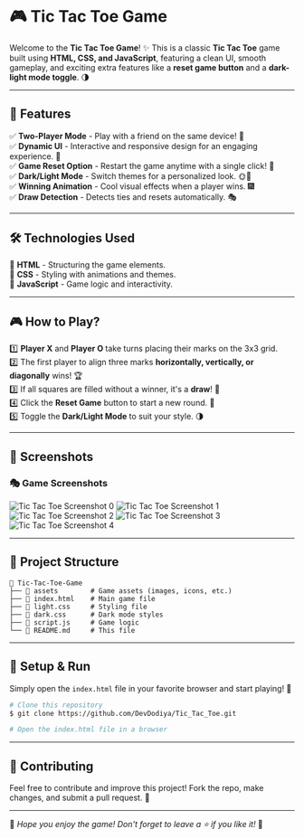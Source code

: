 # 🎮 Tic Tac Toe Game

Welcome to the **Tic Tac Toe Game**! ✨ This is a classic **Tic Tac Toe** game built using **HTML, CSS, and JavaScript**, featuring a clean UI, smooth gameplay, and exciting extra features like a **reset game button** and a **dark-light mode toggle**. 🌗

---

## 🚀 Features

✅ **Two-Player Mode** - Play with a friend on the same device! 👫  
✅ **Dynamic UI** - Interactive and responsive design for an engaging experience. 🎨  
✅ **Game Reset Option** - Restart the game anytime with a single click! 🔄  
✅ **Dark/Light Mode** - Switch themes for a personalized look. 🌞🌙  
✅ **Winning Animation** - Cool visual effects when a player wins. 🎆  
✅ **Draw Detection** - Detects ties and resets automatically. 🎭  

---

## 🛠️ Technologies Used

🔹 **HTML** - Structuring the game elements.  
🔹 **CSS** - Styling with animations and themes.  
🔹 **JavaScript** - Game logic and interactivity.  

---

## 🎮 How to Play?

1️⃣ **Player X** and **Player O** take turns placing their marks on the 3x3 grid.  
2️⃣ The first player to align three marks **horizontally, vertically, or diagonally** wins! 🏆  
3️⃣ If all squares are filled without a winner, it's a **draw**! 🤝  
4️⃣ Click the **Reset Game** button to start a new round. 🔄  
5️⃣ Toggle the **Dark/Light Mode** to suit your style. 🌗  

---

## 📸 Screenshots

### 🎭 Game Screenshots
![Tic Tac Toe Screenshot 0](https://drive.google.com/uc?export=view&id=1UMBfWDIxgNbdE013DizIE0RMTdNXq6mQ)
![Tic Tac Toe Screenshot 1](https://drive.google.com/uc?export=view&id=1XrcgS8R9vUJt6twidv1h6A56ijoJT3Ag)
![Tic Tac Toe Screenshot 2](https://drive.google.com/uc?export=view&id=1Cpqc_TCoMuvezfKSbHd6KxwKk07y443k)
![Tic Tac Toe Screenshot 3](https://drive.google.com/uc?export=view&id=15hZZrR0pOA_JX_dagr4WHtH0QenLDd6q)
![Tic Tac Toe Screenshot 4](https://drive.google.com/uc?export=view&id=1rHdUCV7r9MDuAhnNQlD5neNZeq7oNa_Y)

---

## 📂 Project Structure

```
📂 Tic-Tac-Toe-Game
├── 📁 assets        # Game assets (images, icons, etc.)
├── 📄 index.html    # Main game file
├── 📄 light.css     # Styling file
├── 📄 dark.css      # Dark mode styles
├── 📄 script.js     # Game logic
└── 📄 README.md     # This file
```

---

## 📌 Setup & Run

Simply open the `index.html` file in your favorite browser and start playing! 🚀

```bash
# Clone this repository
$ git clone https://github.com/DevDodiya/Tic_Tac_Toe.git

# Open the index.html file in a browser
```

---

## 🤝 Contributing

Feel free to contribute and improve this project! Fork the repo, make changes, and submit a pull request. 🚀

---

🌟 *Hope you enjoy the game! Don't forget to leave a ⭐ if you like it!* 🎉

